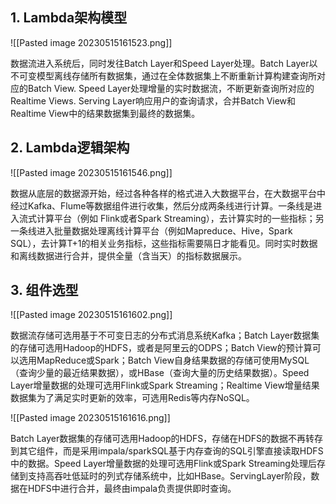 ## 1. Lambda架构模型

![[Pasted image 20230515161523.png]]

数据流进入系统后，同时发往Batch Layer和Speed Layer处理。Batch Layer以不可变模型离线存储所有数据集，通过在全体数据集上不断重新计算构建查询所对应的Batch View. Speed Layer处理增量的实时数据流，不断更新查询所对应的Realtime Views. Serving Layer响应用户的查询请求，合并Batch View和Realtime View中的结果数据集到最终的数据集。

## 2. Lambda逻辑架构

![[Pasted image 20230515161546.png]]

数据从底层的数据源开始，经过各种各样的格式进入大数据平台，在大数据平台中经过Kafka、Flume等数据组件进行收集，然后分成两条线进行计算。一条线是进入流式计算平台（例如 Flink或者Spark Streaming），去计算实时的一些指标；另一条线进入批量数据处理离线计算平台（例如Mapreduce、Hive，Spark SQL），去计算T+1的相关业务指标，这些指标需要隔日才能看见。同时实时数据和离线数据进行合并，提供全量（含当天）的指标数据展示。

## 3. 组件选型

![[Pasted image 20230515161602.png]]

数据流存储可选用基于不可变日志的分布式消息系统Kafka；Batch Layer数据集的存储可选用Hadoop的HDFS，或者是阿里云的ODPS；Batch View的预计算可以选用MapReduce或Spark；Batch View自身结果数据的存储可使用MySQL（查询少量的最近结果数据），或HBase（查询大量的历史结果数据）。Speed Layer增量数据的处理可选用Flink或Spark Streaming；Realtime View增量结果数据集为了满足实时更新的效率，可选用Redis等内存NoSQL。

![[Pasted image 20230515161616.png]]

Batch Layer数据集的存储可选用Hadoop的HDFS，存储在HDFS的数据不再转存到其它组件，而是采用impala/sparkSQL基于内存查询的SQL引擎直接读取HDFS中的数据。Speed Layer增量数据的处理可选用Flink或Spark Streaming处理后存储到支持高吞吐低延时的列式存储系统中，比如HBase。ServingLayer阶段，数据在HDFS中进行合并，最终由impala负责提供即时查询。
